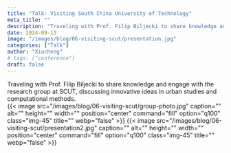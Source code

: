 ```yaml
---
title: "Talk: Visiting South China University of Technology"
meta_title: ""
description: "Traveling with Prof. Filip Biljecki to share knowledge and engage with the research group at SCUT, discussing innovative ideas in urban studies and computational methods."
date: 2024-09-13
image: "/images/blog/06-visiting-scut/presentation.jpg"
categories: ["Talk"]
author: "Xiucheng"
# tags: ["conference"]
draft: false
---
```


<div class="text-xl leading-relaxed text-gray-800 dark:text-gray-200">
Traveling with Prof. Filip Biljecki to share knowledge and engage with the research group at SCUT, discussing innovative ideas in urban studies and computational methods.
</div>

</div>
<!-- <div class="flex gap-4 justify-center">
  <img src="/images/blog/06-visiting-scut/presentation.jpg" alt="Presentation" class="w-10/12">
</div> -->
<!-- {{< image src="/images/blog/06-visiting-scut/presentation.jpg" caption="" alt="" height="" width="" position="center" command="fill" option="q100" class="img-80" title=""  webp="false" >}} -->
<div class="flex gap-4 justify-center flex-wrap">
  {{< image src="/images/blog/06-visiting-scut/group-photo.jpg" caption="" alt="" height="" width="" position="center" command="fill" option="q100" class="img-45" title=""  webp="false" >}}
  {{< image src="/images/blog/06-visiting-scut/presentation2.jpg" caption="" alt="" height="" width="" position="center" command="fill" option="q100" class="img-45" title=""  webp="false" >}}
</div>